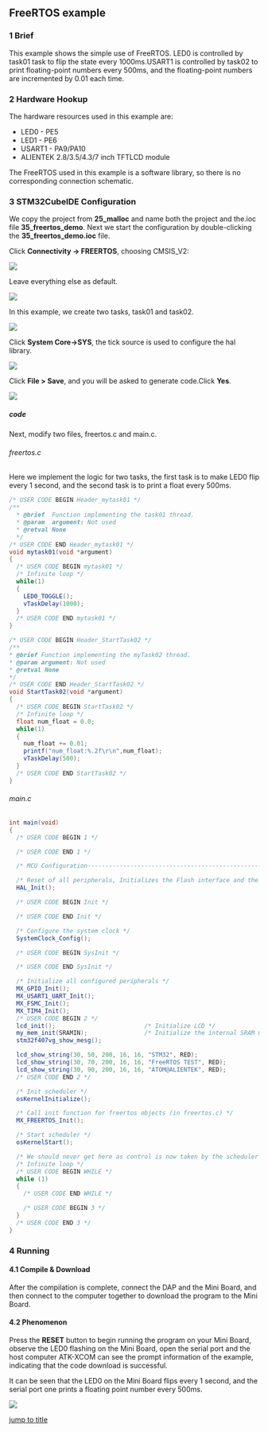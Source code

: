 ## FreeRTOS example<a name="brief"></a>


### 1 Brief
This example shows the simple use of FreeRTOS. LED0 is controlled by task01 task to flip the state every 1000ms.USART1 is controlled by task02 to print floating-point numbers every 500ms, and the floating-point numbers are incremented by 0.01 each time.

### 2 Hardware Hookup
The hardware resources used in this example are:
+ LED0 - PE5
+ LED1 - PE6
+ USART1 - PA9/PA10
+ ALIENTEK  2.8/3.5/4.3/7 inch TFTLCD module

The FreeRTOS used in this example is a software library, so there is no corresponding connection schematic.

### 3 STM32CubeIDE Configuration

We copy the project from **25_malloc** and name both the project and the.ioc file **35_freertos_demo**. Next we start the configuration by double-clicking the **35_freertos_demo.ioc** file.

Click **Connectivity -> FREERTOS**, choosing CMSIS_V2:

<img src="../../1_docs/3_figures/35_freertos_demo/01_cmsis.png">

Leave everything else as default.

<img src="../../1_docs/3_figures/35_freertos_demo/02_default.png">

In this example, we create two tasks, task01 and task02.

<img src="../../1_docs/3_figures/35_freertos_demo/03_task.png">

Click **System Core->SYS**, the tick source is used to configure the hal library.

<img src="../../1_docs/3_figures/35_freertos_demo/04_sys.png">

Click **File > Save**, and you will be asked to generate code.Click **Yes**.

<img src="../../1_docs/3_figures/35_freertos_demo/05_file.png">


##### code

Next, modify two files, freertos.c and main.c.

###### freertos.c

Here we implement the logic for two tasks, the first task is to make LED0 flip every 1 second, and the second task is to print a float every 500ms.

```c#
/* USER CODE BEGIN Header_mytask01 */
/**
  * @brief  Function implementing the task01 thread.
  * @param  argument: Not used
  * @retval None
  */
/* USER CODE END Header_mytask01 */
void mytask01(void *argument)
{
  /* USER CODE BEGIN mytask01 */
  /* Infinite loop */
  while(1)
  {
    LED0_TOGGLE();
    vTaskDelay(1000);
  }
  /* USER CODE END mytask01 */
}

/* USER CODE BEGIN Header_StartTask02 */
/**
* @brief Function implementing the myTask02 thread.
* @param argument: Not used
* @retval None
*/
/* USER CODE END Header_StartTask02 */
void StartTask02(void *argument)
{
  /* USER CODE BEGIN StartTask02 */
  /* Infinite loop */
  float num_float = 0.0;
  while(1)
  {
    num_float += 0.01;
    printf("num_float:%.2f\r\n",num_float);
    vTaskDelay(500);
  }
  /* USER CODE END StartTask02 */
}
```


###### main.c
```c#
int main(void)
{
  /* USER CODE BEGIN 1 */

  /* USER CODE END 1 */

  /* MCU Configuration--------------------------------------------------------*/

  /* Reset of all peripherals, Initializes the Flash interface and the Systick. */
  HAL_Init();

  /* USER CODE BEGIN Init */

  /* USER CODE END Init */

  /* Configure the system clock */
  SystemClock_Config();

  /* USER CODE BEGIN SysInit */

  /* USER CODE END SysInit */

  /* Initialize all configured peripherals */
  MX_GPIO_Init();
  MX_USART1_UART_Init();
  MX_FSMC_Init();
  MX_TIM4_Init();
  /* USER CODE BEGIN 2 */
  lcd_init();                         /* Initialize LCD */
  my_mem_init(SRAMIN);                /* Initialize the internal SRAM memory pool */
  stm32f407vg_show_mesg();

  lcd_show_string(30, 50, 200, 16, 16, "STM32", RED);
  lcd_show_string(30, 70, 200, 16, 16, "FreeRTOS TEST", RED);
  lcd_show_string(30, 90, 200, 16, 16, "ATOM@ALIENTEK", RED);
  /* USER CODE END 2 */

  /* Init scheduler */
  osKernelInitialize();

  /* Call init function for freertos objects (in freertos.c) */
  MX_FREERTOS_Init();

  /* Start scheduler */
  osKernelStart();

  /* We should never get here as control is now taken by the scheduler */
  /* Infinite loop */
  /* USER CODE BEGIN WHILE */
  while (1)
  {
    /* USER CODE END WHILE */

    /* USER CODE BEGIN 3 */
  }
  /* USER CODE END 3 */
}
```

### 4 Running
#### 4.1 Compile & Download
After the compilation is complete, connect the DAP and the Mini Board, and then connect to the computer together to download the program to the Mini Board.
#### 4.2 Phenomenon
Press the **RESET** button to begin running the program on your Mini Board, observe the LED0 flashing on the Mini Board, open the serial port and the host computer ATK-XCOM can see the prompt information of the example, indicating that the code download is successful. 

It can be seen that the LED0 on the Mini Board flips every 1 second, and the serial port one prints a floating point number every 500ms.

<img src="../../1_docs/3_figures/35_freertos_demo/06_xcom.png">


[jump to title](#brief)
